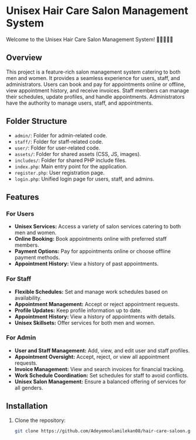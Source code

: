# Unisex Hair Care Salon Management System

Welcome to the Unisex Hair Care Salon Management System! 💇‍♂️💇‍♀️🚀

## Overview

This project is a feature-rich salon management system catering to both men and women. It provides a seamless experience for users,
staff, and administrators. Users can book and pay for appointments online or offline, view appointment history, and receive invoices. 
Staff members can manage their schedules, update profiles, and handle appointments. Administrators have the authority to manage users, staff, and appointments.

## Folder Structure

- `admin/`: Folder for admin-related code.
- `staff/`: Folder for staff-related code.
- `user/`: Folder for user-related code.
- `assets/`: Folder for shared assets (CSS, JS, images).
- `includes/`: Folder for shared PHP include files.
- `index.php`: Main entry point for the application.
- `register.php`: User registration page.
- `login.php`: Unified login page for users, staff, and admins.

## Features

### For Users

- **Unisex Services:** Access a variety of salon services catering to both men and women.
- **Online Booking:** Book appointments online with preferred staff members.
- **Payment Options:** Pay for appointments online or choose offline payment methods.
- **Appointment History:** View a history of past appointments.

### For Staff

- **Flexible Schedules:** Set and manage work schedules based on availability.
- **Appointment Management:** Accept or reject appointment requests.
- **Profile Updates:** Keep profile information up to date.
- **Appointment History:** View a history of appointments with details.
- **Unisex Skillsets:** Offer services for both men and women.

### For Admin

- **User and Staff Management:** Add, view, and edit user and staff profiles.
- **Appointment Oversight:** Accept, reject, or view all appointment requests.
- **Invoice Management:** View and search invoices for financial tracking.
- **Work Schedule Coordination:** Set schedules for staff to avoid conflicts.
- **Unisex Salon Management:** Ensure a balanced offering of services for all genders.

## Installation

1. Clone the repository:

   ```bash
   git clone https://github.com/Adeyemoolamilekan08/hair-care-saloon.git

